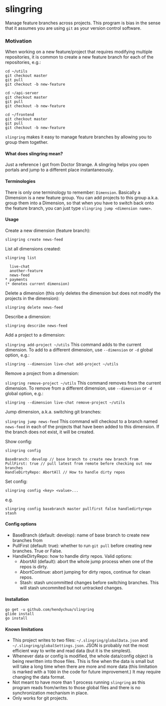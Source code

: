 slingring
===

Manage feature branches across projects. This program is bias in the sense that it assumes you are using `git` as your version control software.

### Motivation
When working on a new feature/project that requires modifying multiple repositories, it is common to create a new feature branch for each of the repositories, e.g.:
```
cd ~/utils
git checkout master
git pull
git checkout -b new-feature

cd ~/api-server
git checkout master
git pull
git checkout -b new-feature

cd ~/frontend
git checkout master
git pull
git checkout -b new-feature
```

`slingring` makes it easy to manage feature branches by allowing you to group them together.

#### What does slingring mean?
Just a reference I got from Doctor Strange. A slingring helps you open portals and jump to a different place instantaneously.

#### Terminologies
There is only one terminology to remember: `Dimension`. Basically a Dimension is a new feature group. You can add projects to this group a.k.a. group them into a Dimension, so that when you have to switch back onto the feature branch, you can just type `slingring jump <dimension name>`.

#### Usage
Create a new dimension (feature branch):

`slingring create news-feed`


List all dimensions created:

`slingring list`
```
  live-chat
  another-feature
  news-feed
* payments
(* denotes current dimension)
```

Delete a dimension (this only deletes the dimension but does not modify the projects in the dimension):

`slingring delete news-feed`

Describe a dimension:

`slingring describe news-feed`

Add a project to a dimension:

`slingring add-project ~/utils` This command adds to the current dimension. To add to a different dimension, use `--dimension` or `-d` global option, e.g.:

`slingring --dimension live-chat add-project ~/utils`

Remove a project from a dimension:

`slingring remove-project ~/utils` This command removes from the current dimension. To remove from a different dimension, use `--dimension` or `-d` global option, e.g.:

`slingring --dimension live-chat remove-project ~/utils`

Jump dimension, a.k.a. switching git branches:

`slingring jump news-feed` This command will checkout to a branch named `news-feed` in each of the projects that have been added to this dimension. If the branch does not exist, it will be created.

Show config:

`slingring config`
```
BaseBranch: develop // base branch to create new branch from
PullFirst: true // pull latest from remote before checking out new branches
HandleDirtyRepo: AbortAll // How to handle dirty repos
```

Set config:

`slingring config <key> <value>...`

e.g.

`slingring config basebranch master pullfirst false handledirtyrepo stash`


#### Config options
- BaseBranch (default: develop): name of base branch to create new branches from
- PullFirst (default: true): whether to run `git pull` before creating new branches. True or False.
- HandleDirtyRepo: how to handle dirty repos. Valid options:
  - AbortAll (default): abort the whole jump process when one of the repos is dirty.
  - AbortContinue: abort jumping for dirty repos, continue for clean repos.
  - Stash: stash uncommitted changes before switching branches. This will stash uncommited but not untracked changes.

#### Installation
```
go get -u github.com/hendychua/slingring
glide install
go install
```

#### Known limitations
- This project writes to two files: `~/.slingring/globalData.json` and `~/.slingring/globalSettings.json`. JSON is probably not the most efficient way to write and read data (but it is the simplest).
- Whenever data or config is modified, the whole data/config object is being rewritten into those files. This is fine when the data is small but will take a long time when there are more and more data (this limitation is marked with a `TODO` in the code for future improvement.) It may require changing the data format.
- Not meant to have more than 1 process running `slingring` as this program reads from/writes to those global files and there is no synchronization mechanism in place.
- Only works for git projects.